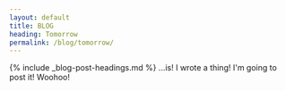 ```yaml
---
layout: default
title: BLOG
heading: Tomorrow
permalink: /blog/tomorrow/
---
```

{% include _blog-post-headings.md %}
...is! I wrote a thing! I'm going to post it! Woohoo!
